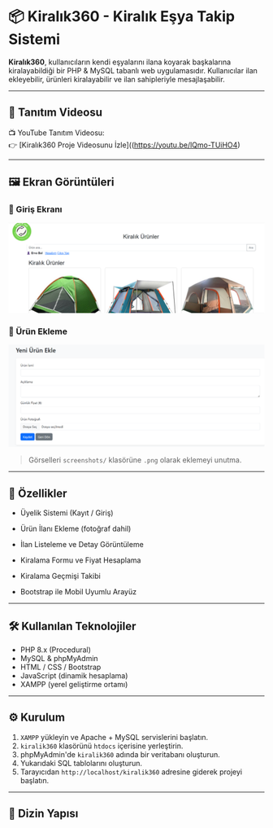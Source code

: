 # 📦 Kiralık360 - Kiralık Eşya Takip Sistemi

**Kiralık360**, kullanıcıların kendi eşyalarını ilana koyarak başkalarına kiralayabildiği bir PHP & MySQL tabanlı web uygulamasıdır. Kullanıcılar ilan ekleyebilir, ürünleri kiralayabilir ve ilan sahipleriyle mesajlaşabilir.

---

## 🎥 Tanıtım Videosu

📺 YouTube Tanıtım Videosu:  
👉 [Kiralık360 Proje Videosunu İzle]((https://youtu.be/lQmo-TUiHO4)

---

## 🖼️ Ekran Görüntüleri

### 🔐 Giriş Ekranı
![Giriş](giris.png)

### 📝 Ürün Ekleme
![Ürün Ekleme](urunekleme.png)







> Görselleri `screenshots/` klasörüne `.png` olarak eklemeyi unutma.

---

## 🚀 Özellikler

- Üyelik Sistemi (Kayıt / Giriş)
- Ürün İlanı Ekleme (fotoğraf dahil)
- İlan Listeleme ve Detay Görüntüleme
- Kiralama Formu ve Fiyat Hesaplama
- Kiralama Geçmişi Takibi

- Bootstrap ile Mobil Uyumlu Arayüz

---

## 🛠️ Kullanılan Teknolojiler

- PHP 8.x (Procedural)
- MySQL & phpMyAdmin
- HTML / CSS / Bootstrap
- JavaScript (dinamik hesaplama)
- XAMPP (yerel geliştirme ortamı)

---

## ⚙️ Kurulum

1. `XAMPP` yükleyin ve Apache + MySQL servislerini başlatın.
2. `kiralik360` klasörünü `htdocs` içerisine yerleştirin.
3. phpMyAdmin'de `kiralik360` adında bir veritabanı oluşturun.
4. Yukarıdaki SQL tablolarını oluşturun.
5. Tarayıcıdan `http://localhost/kiralik360` adresine giderek projeyi başlatın.

---

## 📂 Dizin Yapısı


